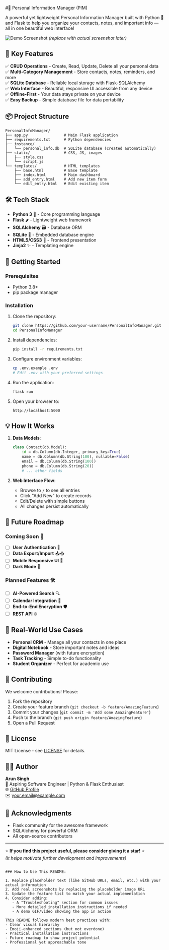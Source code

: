 #🧠 Personal Information Manager (PIM)

A powerful yet lightweight Personal Information Manager built with Python 🐍 and Flask to help you organize your contacts, notes, and important info — all in one beautiful web interface!

![Demo Screenshot](https://via.placeholder.com/800x400?text=Personal+Information+Manager+Screenshot) *(replace with actual screenshot later)*

## 🚀 Key Features

✅ **CRUD Operations** - Create, Read, Update, Delete all your personal data  
✅ **Multi-Category Management** - Store contacts, notes, reminders, and more  
✅ **SQLite Database** - Reliable local storage with Flask-SQLAlchemy  
✅ **Web Interface** - Beautiful, responsive UI accessible from any device  
✅ **Offline-First** - Your data stays private on your device  
✅ **Easy Backup** - Simple database file for data portability  

## 📦 Project Structure

```
PersonalInfoManager/
├── app.py                # Main Flask application
├── requirements.txt      # Python dependencies
├── instance/
│   └── personal_info.db  # SQLite database (created automatically)
├── static/               # CSS, JS, images
│   ├── style.css
│   └── script.js
└── templates/            # HTML templates
    ├── base.html         # Base template
    ├── index.html        # Main dashboard
    ├── add_entry.html    # Add new item form
    └── edit_entry.html   # Edit existing item
```

## 🛠️ Tech Stack

- **Python 3** 🐍 - Core programming language
- **Flask** 🌶️ - Lightweight web framework
- **SQLAlchemy** 🗃️ - Database ORM
- **SQLite** 💾 - Embedded database engine
- **HTML5/CSS3** 🎨 - Frontend presentation
- **Jinja2** ✨ - Templating engine

## 🚀 Getting Started

### Prerequisites
- Python 3.8+
- pip package manager

### Installation
1. Clone the repository:
   ```bash
   git clone https://github.com/your-username/PersonalInfoManager.git
   cd PersonalInfoManager
   ```

2. Install dependencies:
   ```bash
   pip install -r requirements.txt
   ```

3. Configure environment variables:
   ```bash
   cp .env.example .env
   # Edit .env with your preferred settings
   ```

4. Run the application:
   ```bash
   flask run
   ```

5. Open your browser to:
   ```
   http://localhost:5000
   ```

## 💡 How It Works

1. **Data Models**:
   ```python
   class Contact(db.Model):
       id = db.Column(db.Integer, primary_key=True)
       name = db.Column(db.String(100), nullable=False)
       email = db.Column(db.String(100))
       phone = db.Column(db.String(20))
       # ... other fields
   ```

2. **Web Interface Flow**:
   - Browse to `/` to see all entries
   - Click "Add New" to create records
   - Edit/Delete with simple buttons
   - All changes persist automatically

## 🔮 Future Roadmap

### Coming Soon 💫
- [ ] **User Authentication** 🔐
- [ ] **Data Export/Import** 📤📥
- [ ] **Mobile Responsive UI** 📱
- [ ] **Dark Mode** 🌙

### Planned Features 🛠️
- [ ] **AI-Powered Search** 🔍
- [ ] **Calendar Integration** 📅
- [ ] **End-to-End Encryption** 🛡️
- [ ] **REST API** 🌐

## 🌟 Real-World Use Cases

- **Personal CRM** - Manage all your contacts in one place  
- **Digital Notebook** - Store important notes and ideas  
- **Password Manager** (with future encryption)  
- **Task Tracking** - Simple to-do functionality  
- **Student Organizer** - Perfect for academic use  

## 🤝 Contributing

We welcome contributions! Please:
1. Fork the repository
2. Create your feature branch (`git checkout -b feature/AmazingFeature`)
3. Commit your changes (`git commit -m 'Add some AmazingFeature'`)
4. Push to the branch (`git push origin feature/AmazingFeature`)
5. Open a Pull Request

## 📜 License

MIT License - see [LICENSE](LICENSE) for details.

## 🧑‍💻 Author

**Arun Singh**  
💼 Aspiring Software Engineer | Python & Flask Enthusiast  
🌐 [GitHub Profile](https://github.com/your-username)  
✉️ your.email@example.com  

## 🙌 Acknowledgments

- Flask community for the awesome framework
- SQLAlchemy for powerful ORM
- All open-source contributors

---

⭐ **If you find this project useful, please consider giving it a star!** ⭐  
*(It helps motivate further development and improvements)*
```

### How to Use This README:

1. Replace placeholder text (like GitHub URLs, email, etc.) with your actual information
2. Add real screenshots by replacing the placeholder image URL
3. Update the feature list to match your actual implementation
4. Consider adding:
   - A "Troubleshooting" section for common issues
   - More detailed installation instructions if needed
   - A demo GIF/video showing the app in action

This README follows modern best practices with:
- Clear visual hierarchy
- Emoji-enhanced sections (but not overdone)
- Practical installation instructions
- Future roadmap to show project potential
- Professional yet approachable tone
